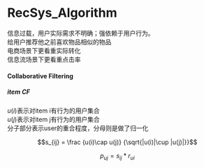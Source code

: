 # RecSys_Algorithm

信息过载，用户实际需求不明确；强依赖于用户行为。  
给用户推荐他之前喜欢物品相似的物品  
电商场景下更看重实际转化  
信息流场景下更看重点击率  

#### Collaborative Filtering
##### item CF

$u(i)$表示对item i有行为的用户集合  
$u(j)$表示对item j有行为的用户集合  
分子部分表示user的重合程度，分母则是做了归一化  

$$s_{ij} = \frac {u(i)\cap u(j)} {\sqrt{|u(i)|\cup |u(j)|}}$$  

$$p_{uj} = {s_{ij} * r_{ui}}$$ 
